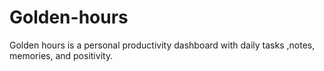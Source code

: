 # Golden-hours
Golden hours is a personal productivity dashboard with daily tasks ,notes, memories, and positivity.

